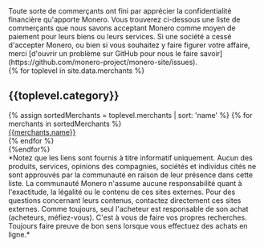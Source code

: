 <div markdown="1" class="text-center container description">
Toute sorte de commerçants ont fini par apprécier la confidentialité financière qu'apporte Monero. Vous trouverez ci-dessous une liste de commerçants que nous savons acceptant Monero comme moyen de paiement pour leurs biens ou leurs services. Si une société a cessé d'accepter Monero, ou bien si vous souhaitez y faire figurer votre affaire, merci [d'ouvrir un problème sur GitHub pour nous le faire savoir](https://github.com/monero-project/monero-site/issues).
</div>
<div class="merchants">
{% for toplevel in site.data.merchants %}
<div class="container full" id="{{toplevel.id}}">
       <div class="info-block">
        <h2>{{toplevel.category}}</h2>
        <div class="row">
            {% assign sortedMerchants = toplevel.merchants | sort: 'name' %}
            {% for merchants in sortedMerchants %}
            <div class="col-md-4 col-sm-6 col-xs-12">
                <a href="{{merchants.url}}">{{merchants.name}}</a>
            </div>
            {% endfor %}
        </div>
        </div>
</div>
{%endfor%}


</div>

<div markdown="1" class="text-center container description">
*Notez que les liens sont fournis à titre informatif uniquement. Aucun des produits, services, opinions des compagnies, sociétés et individus cités ne sont approuvés par la communauté en raison de leur présence dans cette liste. La communauté Monero n'assume aucune responsabilité quant à l'exactitude, la légalité ou le contenu de ces sites externes. Pour des questions concernant leurs contenus, contactez directement ces sites externes. Comme toujours, seul l'acheteur est responsable de son achat (acheteurs, méfiez-vous). C'est à vous de faire vos propres recherches. Toujours faire preuve de bon sens lorsque vous effectuez des achats en ligne.*
</div>
